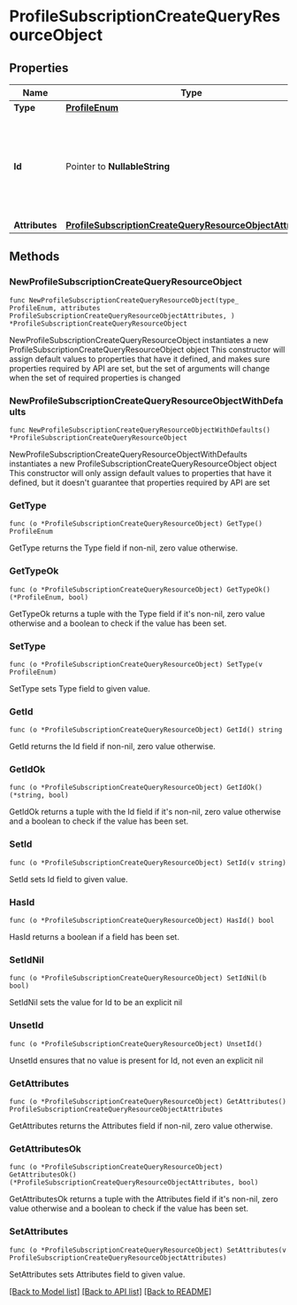 # ProfileSubscriptionCreateQueryResourceObject

## Properties

Name | Type | Description | Notes
------------ | ------------- | ------------- | -------------
**Type** | [**ProfileEnum**](ProfileEnum.md) |  | 
**Id** | Pointer to **NullableString** | The ID of the profile to subscribe. If provided, this will be used to perform the lookup. | [optional] 
**Attributes** | [**ProfileSubscriptionCreateQueryResourceObjectAttributes**](ProfileSubscriptionCreateQueryResourceObjectAttributes.md) |  | 

## Methods

### NewProfileSubscriptionCreateQueryResourceObject

`func NewProfileSubscriptionCreateQueryResourceObject(type_ ProfileEnum, attributes ProfileSubscriptionCreateQueryResourceObjectAttributes, ) *ProfileSubscriptionCreateQueryResourceObject`

NewProfileSubscriptionCreateQueryResourceObject instantiates a new ProfileSubscriptionCreateQueryResourceObject object
This constructor will assign default values to properties that have it defined,
and makes sure properties required by API are set, but the set of arguments
will change when the set of required properties is changed

### NewProfileSubscriptionCreateQueryResourceObjectWithDefaults

`func NewProfileSubscriptionCreateQueryResourceObjectWithDefaults() *ProfileSubscriptionCreateQueryResourceObject`

NewProfileSubscriptionCreateQueryResourceObjectWithDefaults instantiates a new ProfileSubscriptionCreateQueryResourceObject object
This constructor will only assign default values to properties that have it defined,
but it doesn't guarantee that properties required by API are set

### GetType

`func (o *ProfileSubscriptionCreateQueryResourceObject) GetType() ProfileEnum`

GetType returns the Type field if non-nil, zero value otherwise.

### GetTypeOk

`func (o *ProfileSubscriptionCreateQueryResourceObject) GetTypeOk() (*ProfileEnum, bool)`

GetTypeOk returns a tuple with the Type field if it's non-nil, zero value otherwise
and a boolean to check if the value has been set.

### SetType

`func (o *ProfileSubscriptionCreateQueryResourceObject) SetType(v ProfileEnum)`

SetType sets Type field to given value.


### GetId

`func (o *ProfileSubscriptionCreateQueryResourceObject) GetId() string`

GetId returns the Id field if non-nil, zero value otherwise.

### GetIdOk

`func (o *ProfileSubscriptionCreateQueryResourceObject) GetIdOk() (*string, bool)`

GetIdOk returns a tuple with the Id field if it's non-nil, zero value otherwise
and a boolean to check if the value has been set.

### SetId

`func (o *ProfileSubscriptionCreateQueryResourceObject) SetId(v string)`

SetId sets Id field to given value.

### HasId

`func (o *ProfileSubscriptionCreateQueryResourceObject) HasId() bool`

HasId returns a boolean if a field has been set.

### SetIdNil

`func (o *ProfileSubscriptionCreateQueryResourceObject) SetIdNil(b bool)`

 SetIdNil sets the value for Id to be an explicit nil

### UnsetId
`func (o *ProfileSubscriptionCreateQueryResourceObject) UnsetId()`

UnsetId ensures that no value is present for Id, not even an explicit nil
### GetAttributes

`func (o *ProfileSubscriptionCreateQueryResourceObject) GetAttributes() ProfileSubscriptionCreateQueryResourceObjectAttributes`

GetAttributes returns the Attributes field if non-nil, zero value otherwise.

### GetAttributesOk

`func (o *ProfileSubscriptionCreateQueryResourceObject) GetAttributesOk() (*ProfileSubscriptionCreateQueryResourceObjectAttributes, bool)`

GetAttributesOk returns a tuple with the Attributes field if it's non-nil, zero value otherwise
and a boolean to check if the value has been set.

### SetAttributes

`func (o *ProfileSubscriptionCreateQueryResourceObject) SetAttributes(v ProfileSubscriptionCreateQueryResourceObjectAttributes)`

SetAttributes sets Attributes field to given value.



[[Back to Model list]](../README.md#documentation-for-models) [[Back to API list]](../README.md#documentation-for-api-endpoints) [[Back to README]](../README.md)


